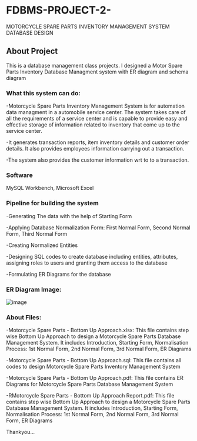 # FDBMS-PROJECT-2-
MOTORCYCLE SPARE PARTS INVENTORY MANAGEMENT SYSTEM DATABASE DESIGN

## About Project

This is a database management class projects. I designed a Motor Spare Parts Inventory Database Managment system with ER diagram and schema diagram

### What this system can do:

-Motorcycle Spare Parts Inventory Management System is for automation data managment in a automobile service center. The system takes care of all the requirements of a service center and is capable to provide easy and effective storage of information related to inventory that come up to the service center.

-It generates transaction reports, item inventory details and customer order details. It also provides employees information carrying out a transaction.  

-The system also provides the customer information wrt to to a transaction.

### Software

MySQL Workbench, Microsoft Excel

### Pipeline for building the system

-Generating The data with the help of Starting Form

-Applying Database Normalization Form: First Normal Form, Second Normal Form, Third Normal Form 

-Creating Normalized Entities 

-Designing SQL codes to create database including entities, attributes, assigning roles to users and granting them access to the database

-Formulating ER Diagrams for the database 

### ER Diagram Image:
![image](https://user-images.githubusercontent.com/93240943/157746441-af2ab506-d3b1-4e27-8fc0-3573de8ff484.png)

### About Files:

-Motorcycle Spare Parts - Bottom Up Approach.xlsx: This file contains step wise Bottom Up Approach to design a Motorcycle Spare Parts Database Management System. It includes Introduction, Starting Form, Normalisation Process: 1st Normal Form, 2nd Normal Form, 3rd Normal Form, ER Diagrams

-Motorcycle Spare Parts - Bottom Up Approach.sql: This file contains all codes to design Motorcycle Spare Parts Inventory Management System

-Motorcycle Spare Parts - Bottom Up Approach.pdf: This file contains ER Diagrams for Motorcycle Spare Parts Database Management System

-RMotorcycle Spare Parts - Bottom Up Approach Report.pdf: This file contains step wise Bottom Up Approach to design a Motorcycle Spare Parts Database Management System. It includes Introduction, Starting Form, Normalisation Process: 1st Normal Form, 2nd Normal Form, 3rd Normal Form, ER Diagrams


Thankyou...

